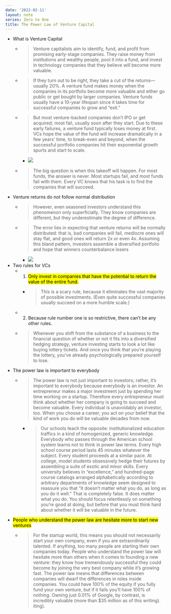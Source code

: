 ```yaml
---
date: '2022-02-11'
layout: note
series: Zero to One
title: The Power Law of Venture Capital
---
```


- What is Venture Capital
    - > Venture capitalists aim to identify, fund, and profit from promising early-stage companies. They raise money from institutions and wealthy people, pool it into a fund, and invest in technology companies that they believe will become more valuable.
    - > If they turn out to be right, they take a cut of the returns—usually 20%. A venture fund makes money when the companies in its portfolio become more valuable and either go public or get bought by larger companies. Venture funds usually have a 10-year lifespan since it takes time for successful companies to grow and “exit.”
    - > But most venture-backed companies don’t IPO or get acquired; most fail, usually soon after they start. Due to these early failures, a venture fund typically loses money at first. VCs hope the value of the fund will increase dramatically in a few years’ time, to break-even and beyond, when the successful portfolio companies hit their exponential growth spurts and start to scale.
        - ![](https://firebasestorage.googleapis.com/v0/b/firescript-577a2.appspot.com/o/imgs%2Fapp%2FVitecek%2FYajMeb62je.png?alt=media&token=aa87a1d0-b009-4e81-9cc3-4ea3b8b7246a)
    - > The big question is when this takeoff will happen. For most funds, the answer is never. Most startups fail, and most funds fail with them. Every VC knows that his task is to find the companies that will succeed.
- Venture returns do not follow normal distribution
    - > However, even seasoned investors understand this phenomenon only superficially. They know companies are different, but they underestimate the degree of difference.
    - > The error lies in expecting that venture returns will be normally distributed: that is, bad companies will fail, mediocre ones will stay flat, and good ones will return 2x or even 4x. Assuming this bland pattern, investors assemble a diversified portfolio and hope that winners counterbalance losers
        - ![](https://firebasestorage.googleapis.com/v0/b/firescript-577a2.appspot.com/o/imgs%2Fapp%2FVitecek%2FtJFf9wQwBb.png?alt=media&token=7958ca4b-af26-4ee0-8fc0-dc7aeaef7c38)
- Two rules for VCs
    - 1. <mark>Only invest in companies that have the potential to return the value of the entire fund.</mark>
        - > This is a scary rule, because it eliminates the vast majority of possible investments. (Even quite successful companies usually succeed on a more humble scale.)
    - 2. Because rule number one is so restrictive, there can’t be any other rules.
    - > Whenever you shift from the substance of a business to the financial question of whether or not it fits into a diversified hedging strategy, venture investing starts to look a lot like buying lottery tickets. And once you think that you’re playing the lottery, you’ve already psychologically prepared yourself to lose.
- The power law is important to everybody
    - > The power law is not just important to investors; rather, it’s important to everybody because everybody is an investor. An entrepreneur makes a major investment just by spending her time working on a startup. Therefore every entrepreneur must think about whether her company is going to succeed and become valuable. Every individual is unavoidably an investor, too. When you choose a career, you act on your belief that the kind of work you do will be valuable decades from now.
        - > Our schools teach the opposite: institutionalized education traffics in a kind of homogenized, generic knowledge. Everybody who passes through the American school system learns not to think in power law terms. Every high school course period lasts 45 minutes whatever the subject. Every student proceeds at a similar pace. At college, model students obsessively hedge their futures by assembling a suite of exotic and minor skills. Every university believes in “excellence,” and hundred-page course catalogs arranged alphabetically according to arbitrary departments of knowledge seem designed to reassure you that “it doesn’t matter what you do, as long as you do it well.” That is completely false. It does matter what you do. You should focus relentlessly on something you’re good at doing, but before that you must think hard about whether it will be valuable in the future.
- <mark>People who understand the power law are hesitate more to start new ventures</mark>
    - > For the startup world, this means you should not necessarily start your own company, even if you are extraordinarily talented. If anything, too many people are starting their own companies today. People who understand the power law will hesitate more than others when it comes to founding a new venture: they know how tremendously successful they could become by joining the very best company while it’s growing fast. The power law means that differences between companies will dwarf the differences in roles inside companies. You could have 100% of the equity if you fully fund your own venture, but if it fails you’ll have 100% of nothing. Owning just 0.01% of Google, by contrast, is incredibly valuable (more than $35 million as of this writing).
iting).
